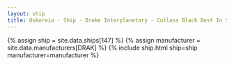 ```yaml
---
layout: ship
title: Oskoreia - Ship - Drake Interplanetary - Cutlass Black Best In Show Edition 2949
---
```

{% assign ship = site.data.ships[147] %}
{% assign manufacturer = site.data.manufacturers[DRAK] %}
{% include ship.html ship=ship manufacturer=manufacturer %}
